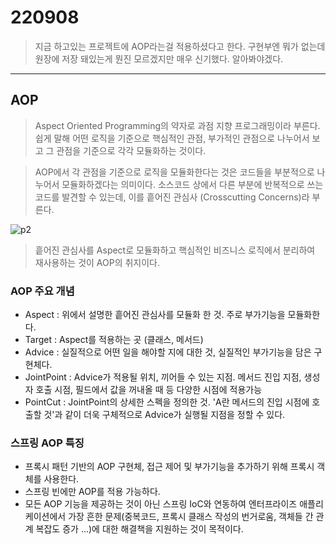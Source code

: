 220908
=========

> 지금 하고있는 프로젝트에 AOP라는걸 적용하셨다고 한다. 구현부엔 뭐가 없는데 원장에 저장 돼있는게 뭔진 모르겠지만 매우 신기했다. 알아봐야겠다.

----

## AOP

> Aspect Oriented Programming의 약자로 과점 지향 프로그래밍이라 부른다. 쉽게 말해 어떤 로직을 기준으로 핵심적인 관점, 부가적인 관점으로 나누어서 보고 그 관점을 기준으로 각각 모듈화하는 것이다.


> AOP에서 각 관점을 기준으로 로직을 모듈화한다는 것은 코드들을 부분적으로 나누어서 모듈화하겠다는 의미이다. 소스코드 상에서 다른 부분에 반복적으로 쓰는 코드를 발견할 수 있는데, 이를 흩어진 관심사 (Crosscutting Concerns)라 부른다.

![p2](https://user-images.githubusercontent.com/63954779/189042427-6f02fe26-4dd5-4de8-8894-74a7f1438dbd.png)


> 흩어진 관심사를 Aspect로 모듈화하고 핵심적인 비즈니스 로직에서 분리하여 재사용하는 것이 AOP의 취지이다.


### AOP 주요 개념

* Aspect : 위에서 설명한 흩어진 관심사를 모듈화 한 것. 주로 부가기능을 모듈화한다.
* Target : Aspect를 적용하는 곳 (클래스, 메서드)
* Advice : 실질적으로 어떤 일을 해야할 지에 대한 것, 실질적인 부가기능을 담은 구현체다.
* JointPoint : Advice가 적용될 위치, 끼어들 수 있는 지점. 메서드 진입 지점, 생성자 호출 시점, 필드에서 값을 꺼내올 때 등 다양한 시점에 적용가능
* PointCut : JointPoint의 상세한 스펙을 정의한 것. 'A란 메서드의 진입 시점에 호출할 것'과 같이 더욱 구체적으로 Advice가 실행될 지점을 정할 수 있다.


### 스프링 AOP 특징

* 프록시 패턴 기반의 AOP 구현체, 접근 제어 및 부가기능을 추가하기 위해 프록시 객체를 사용한다.
* 스프링 빈에만 AOP를 적용 가능하다.
* 모든 AOP 기능을 제공하는 것이 아닌 스프링 IoC와 연동하여 엔터프라이즈 애플리케이션에서 가장 흔한 문제(중복코드, 프록시 클래스 작성의 번거로움, 객체들 간 관계 복잡도 증가 ...)에 대한 해결책을 지원하는 것이 목적이다.














